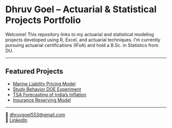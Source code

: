 # Dhruv Goel – Actuarial & Statistical Projects Portfolio

Welcome! This repository links to my actuarial and statistical modeling projects developed using R, Excel, and actuarial techniques. I'm currently pursuing actuarial certifications (IFoA) and hold a B.Sc. in Statistics from DU.

---

## Featured Projects

- [Marine Liability Pricing Model](https://github.com/dhruv50000/marine-liability-pricing-model)
- [Study Behavior DOE Experiment](https://github.com/ydhruv50000/study-concentration-doe-model)
- [TSA Forecasting of India’s Inflation](https://github.com/dhruv50000/tsa-india-inflation)
- [Insurance Reserving Model](https://github.com/dhruv50000/insurance-reserving-model)

---

📧 dhruvgoel553@gmail.com  
🔗 [LinkedIn](https://linkedin.com/in/dhruv-goel-271052227)
